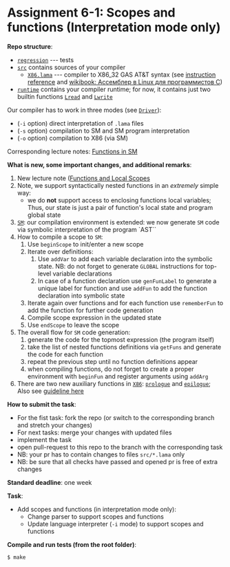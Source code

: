 # Assignment 6-1: Scopes and functions (Interpretation mode only)

**Repo structure**:
* [`regression`](regression/) --- tests
* [`src`](src/) contains sources of your compiler
  + [`X86.lama`](src/X86.lama) --- compiler to X86_32 GAS AT&T syntax (see [instruction reference](https://www.felixcloutier.com/x86/) and [wikibook: Ассемблер в Linux для программистов C](https://ru.wikibooks.org/wiki/%D0%90%D1%81%D1%81%D0%B5%D0%BC%D0%B1%D0%BB%D0%B5%D1%80_%D0%B2_Linux_%D0%B4%D0%BB%D1%8F_%D0%BF%D1%80%D0%BE%D0%B3%D1%80%D0%B0%D0%BC%D0%BC%D0%B8%D1%81%D1%82%D0%BE%D0%B2_C))
* [`runtime`](runtime/) contains your compiler runtime; for now, it contains just two builtin functions [`Lread`](runtime/runtime.c#L7) and [`Lwrite`](runtime/runtime.c#L3)

Our compiler has to work in three modes (see [`Driver`](src/Driver.lama)):
* (`-i` option) direct interpretation of `.lama` files
* (`-s` option) compilation to SM and SM program interpretation
* (`-o` option) compilation to X86 (via SM)

Corresponding lecture notes: [Functions in SM](https://github.com/danyaberezun/compilers-supplementary/tree/main/lectures/07.pdf)

**What is new, some important changes, and additional remarks**:
1. New lecture note ([Functions and Local Scopes](lectures/07.pdf)
2. Note, we support syntactically nested functions in an *extremely* simple way:
   + we do **not** support access to enclosing functions local variables;
     Thus, our state is just a pair of function's local state and program global state
3. [`SM`](src/SM.lama): our compilation environment is extended: we now generate `SM` code via symbolic interpretation of the program `AST``
4. How to compile a scope to `SM`:
   1. Use `beginScope` to init/enter a new scope
   2. Iterate over definitions:
      1. Use `addVar` to add each variable declaration into the symbolic state. NB: do not forget to generate `GLOBAL` instructions for top-level variable declarations
      2. In case of a function declaration use `genFunLabel` to generate a unique label for function and use `addFun` to add the function declaration into symbolic state
   3. Iterate again over functions and for each function use `rememberFun` to add the function for further code generation
   4. Compile scope expression in the updated state
   5. Use `endScope` to leave the scope
5. The overall flow for `SM` code generation:
   1. generate the code for the topmost expression (the program itself)
   2. take the list of nested functions definitions via `getFuns` and generate the code for each function
   3. repeat the previous step until no function definitions appear
   4. when compiling functions, do not forget to create a proper environment with `beginFun` and register arguments using `addArg`
6. There are two new auxiliary functions in [`X86`](src/X86.lama): [`prologue`](src/X86.lama#L353) and [`epilogue`](src/X86.lama#L360);
Also see [guideline here](src/X86.lama#L428)

**How to submit the task**:
* For the fist task: fork the repo (or switch to the corresponding branch and stretch your changes)
* For next tasks: merge your changes with updated files
* implement the task
* open pull-request to this repo to the branch with the corresponding task
* NB: your pr has to contain changes to files `src/*.lama` only
* NB: be sure that all checks have passed and opened pr is free of extra changes

**Standard deadline**: one week

**Task**:
* Add scopes and functions (in interpretation mode only):
  + Change parser to support scopes and functions
  + Update language interpreter (`-i` mode) to support scopes and functions

**Compile and run tests (from the root folder)**:
```bash
$ make
```
